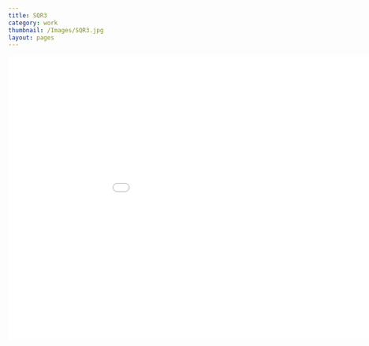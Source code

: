 ```yaml
---
title: SQR3
category: work
thumbnail: /Images/SQR3.jpg
layout: pages
---
```

<div style="text-align: center;">
<iframe src="//player.vimeo.com/video/107671745" width="1024" height="576" frameborder="0" webkitallowfullscreen mozallowfullscreen allowfullscreen></iframe>
</div>
<style>
a:link    {color:black}
[Back](/work)
</style>
